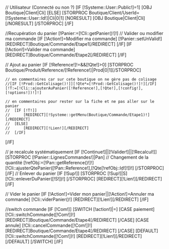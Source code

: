 // Utilisateur (Connecté ou non ?)
[IF [!Systeme::User::Public!]=1]
	[OBJ Boutique|Client|Cli]
[ELSE]
	[STORPROC Boutique/Client/UserId=[!Systeme::User::Id!]|Cli|0|1]
		[NORESULT]
			[OBJ Boutique|Client|Cli]
		[/NORESULT]
	[/STORPROC]
[/IF]

//Recupération du panier
[!Panier:=[!Cli::getPanier()!]!]
// Valider ou modifier ma commande
[IF [!Action!]=Modifier ma commande]
	[!Panier::setUnValid!]
	[REDIRECT]Boutique/Commande/Etape1[/REDIRECT]
[/IF]
[IF [!Action!]=Valider ma commande]
	[REDIRECT]Boutique/Commande/Etape2[/REDIRECT]
[/IF]

// Ajout au panier
[IF [!Reference!]!=&&[!Qte!]>0]
	[STORPROC Boutique/Produit/Reference/[!Reference!]|Prod|0|1][/STORPROC]

	// en commentaires car sur cete boutique on ne gère pas de colisage 
	//[IF [!Prod::GetColisage()!]][!Qte*=[!Prod::GetColisage()!]!][/IF]
	[!T:=[!Cli::ajouterAuPanier([!Reference!],[!Qte!],[!config!],[!options!])!]!]

	// en commentaires pour rester sur la fiche et ne pas aller sur le panier
	//	[IF [!T!]]
	//		[REDIRECT][!Systeme::getMenu(Boutique/Commande/Etape1)!][/REDIRECT]
	//	[ELSE]
	//		[REDIRECT][!Lien!][/REDIRECT]
	//	[/IF]

[/IF]

// je recalcule systématiquement
[IF [!Continue!]||[!Valider!]||[!Recalcul!]]
	[STORPROC [!Panier::LignesCommandes!]|Pan]
		// Changement de la quantité
		[!refObj:=[!Pan::getReference()!]!]
		[!Cli::ajusterQtePanier([!Pan::Reference!],[!Qte[!refObj::Id!]!])!]
	[/STORPROC]
[/IF]
// Enlever du panier
[IF [!Sup!]]
	[STORPROC [!Sup!]|S]
		[!Cli::enleverDuPanier([!S!])!]
	[/STORPROC]
	[REDIRECT][!Lien!][/REDIRECT]
[/IF]

// Vider le panier
[IF [!Action!]=Vider mon panier||[!Action!]=Annuler ma commande]
	[!Cli::viderPanier()!]
	[REDIRECT][!Lien!][/REDIRECT]
[/IF]

//switch commande
[IF [!Com!]]
	[SWITCH [!action!]|=]
		[CASE paiement]
			[!Cli::switchCommande([!Com!])!]
			[REDIRECT]Boutique/Commande/Etape4[/REDIRECT]
		[/CASE]
		[CASE annule]
			[!Cli::cancelCommande([!Com!])!]
			[REDIRECT]Boutique/Commande/Etape4[/REDIRECT]
		[/CASE]
		[DEFAULT]
			[!Cli::switchCommande([!Com!])!]
			[REDIRECT][!Lien!][/REDIRECT]
		[/DEFAULT]
	[/SWITCH]
[/IF]
